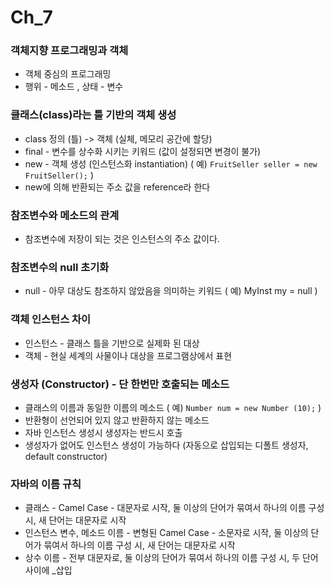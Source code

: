 # Ch_7
### 객체지향 프로그래밍과 객체
* 객체 중심의 프로그래밍
* 행위 - 메소드 , 상태 - 변수

### 클래스(class)라는 틀 기반의 객체 생성
* class 정의 (틀) -> 객체 (실체, 메모리 공간에 할당)
* final - 변수를 상수화 시키는 키워드 (값이 설정되면 변경이 불가)
* new - 객체 생성 (인스턴스화 instantiation) ( 예) `FruitSeller seller = new FruitSeller();` )
* new에 의해 반환되는 주소 값을 reference라 한다

### 참조변수와 메소드의 관계
* 참조변수에 저장이 되는 것은 인스턴스의 주소 값이다.

### 참조변수의 null 초기화
* null -  아무 대상도 참조하지 않았음을 의미하는 키워드 ( 예) MyInst my = null )

### 객체 인스턴스 차이
* 인스턴스 - 클래스 틀을 기반으로 실제화 된 대상
* 객체 - 현실 세계의 사물이나 대상을 프로그램상에서 표현

### 생성자 (Constructor) - 단 한번만 호출되는 메소드
* 클래스의 이름과 동일한 이름의 메소드 ( 예) `Number num = new Number (10);` )
* 반환형이 선언되어 있지 않고 반환하지 않는 메소드
* 자바 인스턴스 생성시 생성자는 반드시 호출
* 생성자가 없어도 인스턴스 생성이 가능하다 (자동으로 삽입되는 디폴트 생성자, default constructor) 

### 자바의 이름 규칙
* 클래스 - Camel Case - 대문자로 시작, 둘 이상의 단어가 묶여서 하나의 이름 구성 시, 새 단어는 대문자로 시작
* 인스턴스 변수, 메소드 이름 - 변형된 Camel Case - 소문자로 시작, 둘 이상의 단어가 묶여서 하나의 이름 구성 시, 새 단어는 대문자로 시작
* 상수 이름 -  전부 대문자로, 둘 이상의 단어가 묶여서 하나의 이름 구성 시, 두 단어 사이에 _삽입
